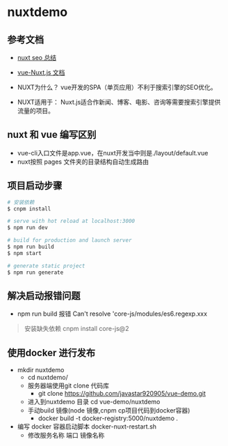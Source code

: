 # nuxtdemo

## 参考文档
* [nuxt seo 总结](http://note.youdao.com/noteshare?id=aff5329b589939c258caf04b7c19b9b3) 
* [vue-Nuxt.js 文档](https://zh.nuxtjs.org/guide/directory-structure/)

* NUXT为什么？  vue开发的SPA（单页应用）不利于搜索引擎的SEO优化。
* NUXT适用于：  Nuxt.js适合作新闻、博客、电影、咨询等需要搜索引擎提供流量的项目。

## nuxt 和 vue 编写区别
* vue-cli入口文件是app.vue，在nuxt开发当中则是./layout/default.vue
* nuxt按照 pages 文件夹的目录结构自动生成路由

## 项目启动步骤

``` bash
# 安装依赖
$ cnpm install

# serve with hot reload at localhost:3000
$ npm run dev

# build for production and launch server
$ npm run build
$ npm start

# generate static project
$ npm run generate
```

## 解决启动报错问题
* npm run build 报错  Can't resolve 'core-js/modules/es6.regexp.xxx
> 安装缺失依赖 cnpm install core-js@2

## 使用docker 进行发布
* mkdir nuxtdemo
    * cd nuxtdemo/
    * 服务器端使用git clone 代码库
        * git clone https://github.com/javastar920905/vue-demo.git 
    * 进入到nuxtdemo 目录 cd vue-demo/nuxtdemo 
    * 手动build 镜像(node 镜像,cnpm cp项目代码到docker容器)
        * docker build -t  docker-registry:5000/nuxtdemo .
* 编写 docker 容器启动脚本 docker-nuxt-restart.sh
    * 修改服务名称 端口 镜像名称

